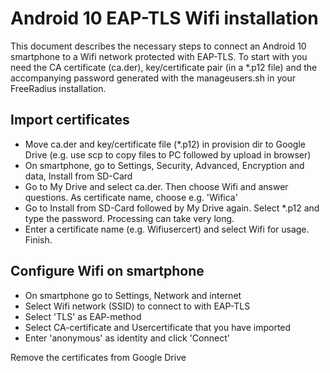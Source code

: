 # Android 10 EAP-TLS Wifi installation
This document describes the necessary steps to connect an Android 10 smartphone to a Wifi network protected with EAP-TLS.
To start with you need the CA certificate (ca.der), key/certificate pair (in a *.p12 file) and the accompanying password generated with the manageusers.sh in your FreeRadius installation.

## Import certificates
- Move ca.der and key/certificate file (*.p12) in provision dir to Google Drive (e.g. use scp to copy files to PC followed by upload in browser)
- On smartphone, go to Settings, Security, Advanced, Encryption and data, Install from SD-Card
- Go to My Drive and select ca.der. Then choose Wifi and answer questions. As certificate name, choose e.g. 'Wifica' 
- Go to Install from SD-Card followed by My Drive again. Select *.p12 and type the password. Processing can take very long.
- Enter a certificate name (e.g. Wifiusercert) and select Wifi for usage. Finish.

## Configure Wifi on smartphone
- On smartphone go to Settings, Network and internet
- Select Wifi network (SSID) to connect to with EAP-TLS
- Select 'TLS' as EAP-method
- Select CA-certificate and Usercertificate that you have imported
- Enter 'anonymous' as identity and click 'Connect' 

Remove the certificates from Google Drive
